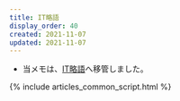```yaml
---
title: IT略語
display_order: 40
created: 2021-11-07
updated: 2021-11-07
---
```

- 当メモは、[IT略語](https://thinktwice.tech/it/other/abbreviation/)へ移管しました。

{% include articles_common_script.html %}
